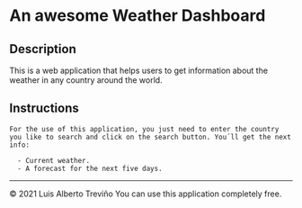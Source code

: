 # An awesome Weather Dashboard

## Description

This is a web application that helps users to get information about the weather in any country around the world.

## Instructions

```
For the use of this application, you just need to enter the country you like to search and click on the search button. You´ll get the next info:

  - Current weather.
  - A forecast for the next five days.

```


- - -
© 2021 Luis Alberto Treviño
You can use this application completely free.